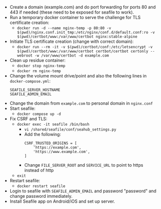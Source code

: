 - Create a domain (example.com) and do port forwarding for ports 80 and 443 if needed (these need to be exposed for seafile to work).
- Run a temporary docker container to serve the challenge for TLS certificate creation:
	- `docker run -d --name nginx-temp -p 80:80 -v $(pwd)/nginx.conf.init_tmp:/etc/nginx/conf.d/default.conf:ro -v $(pwd)/certbot/www:/var/www/certbot nginx:stable-alpine`
- Initiate TLS certificate creation (change with correct domain):
	- `docker run --rm -it -v $(pwd)/certbot/conf:/etc/letsencrypt -v $(pwd)/certbot/www:/var/www/certbot certbot/certbot certonly --webroot -w /var/www/certbot -d example.com`
- Clean up residue container:
	- `docker stop nginx-temp`
	- `docker rm nginx-temp`
- Change the volume mount drive/point and also the following lines in `docker-compose.yml`:
	```
	SEAFILE_SERVER_HOSTNAME
	SEAFILE_ADMIN_EMAIL
	```
- Change the domain from `example.com` to personal domain in `nginx.conf`
- Start seafile:
	- `docker compose up -d`
- Fix CSRF and TLS:
	- `docker exec -it seafile /bin/bash`
		- `vi /shared/seafile/conf/seahub_settings.py`
		- Add the following:
			```
			CSRF_TRUSTED_ORIGINS = [
			    'https://example.com',
			    'https://www.example.com',
			]
			```
		- Change `FILE_SERVER_ROOT` and `SERVICE_URL` to point to https instead of http
	- `exit`
- Restart seafile:
	- `docker restart seafile`
- Login to seafile with `SEAFILE_ADMIN_EMAIL` and password "password" and change password immediately.
- Install Seafile app on Android/iOS and set up server. 
